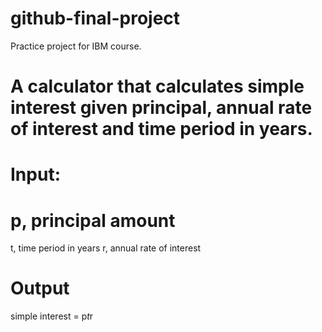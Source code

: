 # github-final-project
Practice project for IBM course.




# A calculator that calculates simple interest given principal, annual rate of interest and time period in years.

# Input:
   # p, principal amount
   t, time period in years
   r, annual rate of interest
# Output
   simple interest = p*t*r

